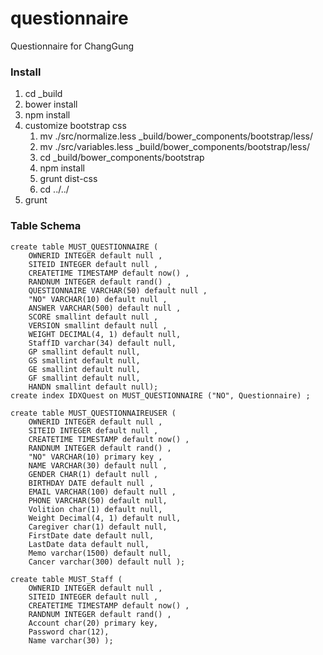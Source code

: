 questionnaire
=============

Questionnaire for ChangGung

### Install

1. cd _build
1. bower install
1. npm install
1. customize bootstrap css
	1. mv ./src/normalize.less \_build/bower_components/bootstrap/less/
	1. mv ./src/variables.less \_build/bower_components/bootstrap/less/
	1. cd \_build/bower_components/bootstrap
	1. npm install
	1. grunt dist-css
	1. cd ../../
1. grunt

### Table Schema

	create table MUST_QUESTIONNAIRE (
		OWNERID INTEGER default null ,
		SITEID INTEGER default null ,
		CREATETIME TIMESTAMP default now() ,
		RANDNUM INTEGER default rand() ,
		QUESTIONNAIRE VARCHAR(50) default null ,
		"NO" VARCHAR(10) default null ,
		ANSWER VARCHAR(500) default null ,
		SCORE smallint default null ,
		VERSION smallint default null ,
		WEIGHT DECIMAL(4, 1) default null,
		StaffID varchar(34) default null,
		GP smallint default null,
		GS smallint default null,
		GE smallint default null,
		GF smallint default null,
		HANDN smallint default null);
	create index IDXQuest on MUST_QUESTIONNAIRE ("NO", Questionnaire) ;

	create table MUST_QUESTIONNAIREUSER (
		OWNERID INTEGER default null ,
		SITEID INTEGER default null ,
		CREATETIME TIMESTAMP default now() ,
		RANDNUM INTEGER default rand() ,
		"NO" VARCHAR(10) primary key ,
		NAME VARCHAR(30) default null ,
		GENDER CHAR(1) default null ,
		BIRTHDAY DATE default null ,
		EMAIL VARCHAR(100) default null ,
		PHONE VARCHAR(50) default null,
		Volition char(1) default null,
		Weight Decimal(4, 1) default null,
		Caregiver char(1) default null,
		FirstDate date default null,
		LastDate data default null,
		Memo varchar(1500) default null,
		Cancer varchar(300) default null );

	create table MUST_Staff (
		OWNERID INTEGER default null ,
		SITEID INTEGER default null ,
		CREATETIME TIMESTAMP default now() ,
		RANDNUM INTEGER default rand() ,
		Account char(20) primary key,
		Password char(12),
		Name varchar(30) );
